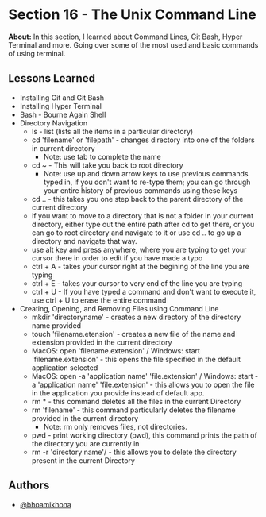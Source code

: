 
# Section 16 - The Unix Command Line

**About:** In this section, I learned about Command Lines, Git Bash, Hyper Terminal and more. Going over some of the most used and basic commands of using terminal.
## Lessons Learned
- Installing Git and Git Bash
- Installing Hyper Terminal
- Bash - Bourne Again Shell
- Directory Navigation
    - ls - list (lists all the items in a particular directory)
    - cd 'filename' or 'filepath' - changes directory into one of the folders in current directory
        - Note: use tab to complete the name 
    - cd ~ - This will take you back to root directory
        - Note: use up and down arrow keys to use previous commands typed in, if you don't want to re-type them; you can go through your entire history of previous commands using these keys
    - cd .. - this takes you one step back to the parent directory of the current directory
    - if you want to move to a directory that is not a folder in your current directory, either type out the entire path after cd to get there, or you can go to root directory and navigate to it or use cd .. to go up a directory and navigate that way.
    - use alt key and press anywhere, where you are typing to get your cursor there in order to edit if you have made a typo
    - ctrl + A - takes your cursor right at the begining of the line you are typing
    - ctrl + E - takes your cursor to very end of the line you are typing
    - ctrl + U - If you have typed a command and don't want to execute it, use ctrl + U to erase the entire command
- Creating, Opening, and Removing Files using Command Line
    - mkdir 'directoryname' - creates a new directory of the directory name provided
    - touch 'filename.etension' - creates a new file of the name and extension provided in the current directory
    - MacOS: open 'filename.extension' / Windows: start 'filename.extension' - this opens the file specified in the default application selected
    - MacOS: open -a 'application name' 'file.extension' / Windows: start -a 'application name' 'file.extension' - this allows you to open the file in the application you provide instead of default app.
    - rm * - this command deletes all the files in the current Directory
    - rm 'filename' - this command particularly deletes the filename provided in the current directory
        - Note: rm only removes files, not directories.
    - pwd - print working directory (pwd), this command prints the path of the directory you are currently in
    - rm -r 'directory name'/ - this allows you to delete the directory present in the current Directory

## Authors

- [@bhoamikhona](https://github.com/bhoamikhona)

